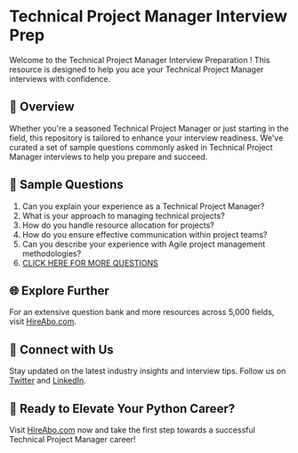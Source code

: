 # Technical Project Manager Interview Prep

Welcome to the Technical Project Manager Interview Preparation ! This resource is designed to help you ace your Technical Project Manager interviews with confidence.

## 🚀 Overview

Whether you're a seasoned Technical Project Manager or just starting in the field, this repository is tailored to enhance your interview readiness. We've curated a set of sample questions commonly asked in Technical Project Manager interviews to help you prepare and succeed.

## 📝 Sample Questions

1. Can you explain your experience as a Technical Project Manager?
2. What is your approach to managing technical projects?
3. How do you handle resource allocation for projects?
4. How do you ensure effective communication within project teams?
5. Can you describe your experience with Agile project management methodologies?
6. [CLICK HERE FOR MORE QUESTIONS](https://hireabo.com/job/1_3_8/Technical%20Project%20Manager)

## 🌐 Explore Further

For an extensive question bank and more resources across 5,000 fields, visit [HireAbo.com](https://www.hireabo.com).

## 📱 Connect with Us

Stay updated on the latest industry insights and interview tips. Follow us on [Twitter](https://twitter.com/hireabo) and [LinkedIn](https://www.linkedin.com/in/hire-abo-3609972a8/).

## 🚀 Ready to Elevate Your Python Career?

Visit [HireAbo.com](https://www.hireabo.com) now and take the first step towards a successful Technical Project Manager career!